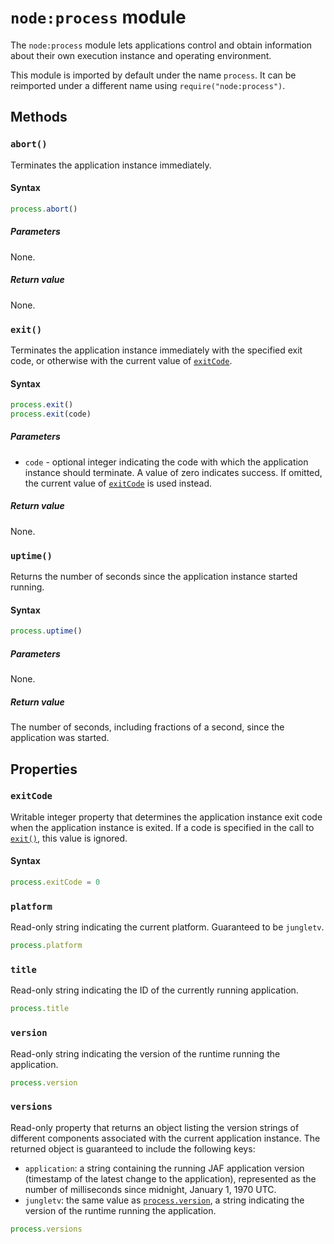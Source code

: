 # `node:process` module

The `node:process` module lets applications control and obtain information about their own execution instance and operating environment.

This module is imported by default under the name `process`.
It can be reimported under a different name using `require("node:process")`.

## Methods

### `abort()`

Terminates the application instance immediately.

#### Syntax

```js
process.abort()
```

##### Parameters

None.

##### Return value

None.

### `exit()`

Terminates the application instance immediately with the specified exit code, or otherwise with the current value of [`exitCode`](#exitcode).

#### Syntax

```js
process.exit()
process.exit(code)
```

##### Parameters

- `code` - optional integer indicating the code with which the application instance should terminate.
  A value of zero indicates success.
  If omitted, the current value of [`exitCode`](#exitcode) is used instead.

##### Return value

None.

### `uptime()`

Returns the number of seconds since the application instance started running.

#### Syntax

```js
process.uptime()
```

##### Parameters

None.

##### Return value

The number of seconds, including fractions of a second, since the application was started.

## Properties

### `exitCode`

Writable integer property that determines the application instance exit code when the application instance is exited.
If a code is specified in the call to [`exit()`](#exit), this value is ignored.

#### Syntax

```js
process.exitCode = 0
```

### `platform`

Read-only string indicating the current platform.
Guaranteed to be `jungletv`.

```js
process.platform
```

### `title`

Read-only string indicating the ID of the currently running application.

```js
process.title
```

### `version`

Read-only string indicating the version of the runtime running the application.

```js
process.version
```

### `versions`

Read-only property that returns an object listing the version strings of different components associated with the current application instance.
The returned object is guaranteed to include the following keys:

- `application`: a string containing the running JAF application version (timestamp of the latest change to the application), represented as the number of milliseconds since midnight, January 1, 1970 UTC.
- `jungletv`: the same value as [`process.version`](#version), a string indicating the version of the runtime running the application.

```js
process.versions
```